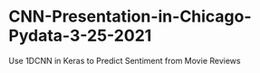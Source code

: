 # CNN-Presentation-in-Chicago-Pydata-3-25-2021
Use 1DCNN in Keras to Predict Sentiment  from Movie Reviews
